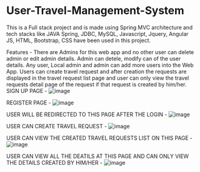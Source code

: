 # User-Travel-Management-System
This is a Full stack project and is made using Spring MVC architecture and tech stacks like JAVA Spring, JDBC, MySQL, Javascript, Jquery, Angular JS, HTML, Bootstrap, CSS have been used in this project.

Features -
There are Admins for this web app and no other user can delete admin or edit admin details.
Admin can detele, modify can of the user details.
Any user, Local admin and admin can add more users into the Web App.
Users can create travel request and after creation the requests are displayed in the travel request list page and user can only view the travel requests detail page of the request if that request is created by him/her.
SIGN UP PAGE -
![image](https://github.com/Heisenberg09072002/User-Travel-Management-System/assets/85013676/a755d57b-ca4d-4d73-8a10-98a52db27c4c)

REGISTER PAGE -
![image](https://github.com/Heisenberg09072002/User-Travel-Management-System/assets/85013676/95de6e74-dc64-4709-96a9-33e4e0c9eaf0)

USER WILL BE REDIRECTED TO THIS PAGE AFTER THE LOGIN -
![image](https://github.com/Heisenberg09072002/User-Travel-Management-System/assets/85013676/b87cda3e-f887-465d-a94e-e83ddf7a7fda)

USER CAN CREATE TRAVEL REQUEST -
![image](https://github.com/Heisenberg09072002/User-Travel-Management-System/assets/85013676/e0f45fc2-7e8b-4a30-ab7b-5623a1c5ef89)

USER CAN VIEW THE CREATED TRAVEL REQUESTS LIST ON THIS PAGE -
![image](https://github.com/Heisenberg09072002/User-Travel-Management-System/assets/85013676/e47302cc-54cb-4746-8ea6-915c34818b45)

USER CAN VIEW ALL THE DEATILS AT THIS PAGE AND CAN ONLY VIEW THE DETAILS CREATED BY HIM/HER -
![image](https://github.com/Heisenberg09072002/User-Travel-Management-System/assets/85013676/e73eafe6-1d4b-47b6-a106-a7052cdb37ec)




